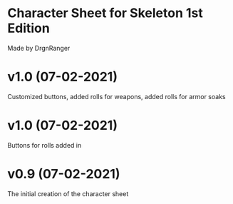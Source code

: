 # Character Sheet for Skeleton 1st Edition 
Made by DrgnRanger

# v1.0 (07-02-2021)
Customized buttons, added rolls for weapons, added rolls for armor soaks

# v1.0 (07-02-2021)
Buttons for rolls added in

# v0.9 (07-02-2021)
The initial creation of the character sheet
